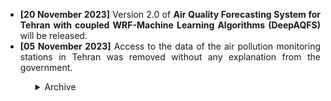 <p>
    <ul>
        <li align="justify"><b class="news-date">[20 November 2023]</b> Version 2.0 of <b>Air Quality Forecasting System for Tehran with coupled WRF-Machine Learning Algorithms (DeepAQFS)</b> will be released.</li>
        <li align="justify"><b class="news-date">[05 November 2023]</b> Access to the data of the air pollution monitoring stations in Tehran was removed without any explanation from the government.</li>
    <ul>
</p>

<!-- This section will be used as an archive manager-->
<details>
    <summary>Archive</summary>
    <p>
        <ul>
            <li align="justify">...</li>
        </ul>
    </p>
</details>